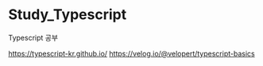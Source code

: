 # Study_Typescript
Typescript 공부

https://typescript-kr.github.io/
https://velog.io/@velopert/typescript-basics
